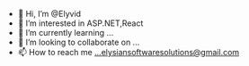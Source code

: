 - 👋 Hi, I’m @Elyvid
- 👀 I’m interested in ASP.NET,React
- 🌱 I’m currently learning ...
- 💞️ I’m looking to collaborate on ...
- 📫 How to reach me ...elysiansoftwaresolutions@gmail.com

<!---
Elyvid/Elyvid is a ✨ special ✨ repository because its `README.md` (this file) appears on your GitHub profile.
You can click the Preview link to take a look at your changes.
--->

